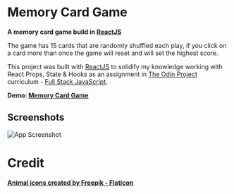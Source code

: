 # Memory Card Game

**A memory card game build in [ReactJS](https://reactjs.org/)**

The game has 15 cards that are randomly shuffled each play, if you click on a card more than once the game will reset and will set the highest score.

This project was built with [ReactJS](https://reactjs.org/) to solidify my knowledge working with React Props, State & Hooks as an assignment in [The Odin Project](https://www.theodinproject.com/) curriculum - [Full Stack JavaScript](https://www.theodinproject.com/paths/full-stack-javascript).

**Demo: [Memory Card Game](https://zippyio.github.io/memory-card/)**

## Screenshots

![App Screenshot](https://i.imgur.com/hcJhEt3.png)

# Credit

**[Animal icons created by Freepik - Flaticon](https://www.flaticon.com/packs/animals-148)**
